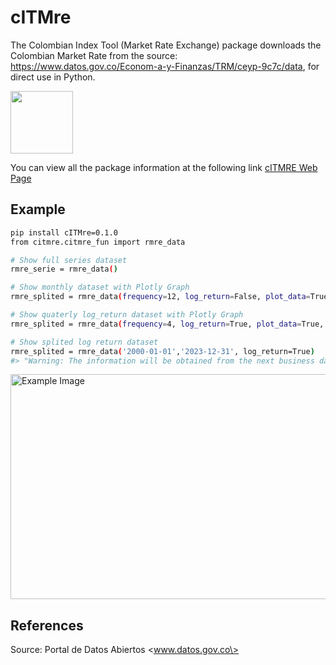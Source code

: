 # cITMre

The Colombian Index Tool (Market Rate Exchange) package downloads the 
Colombian Market Rate from the source:
<https://www.datos.gov.co/Econom-a-y-Finanzas/TRM/ceyp-9c7c/data>, for
direct use in Python.

[<img src="https://i.imgur.com/P1nQftf.png" width="100">](https://sergiofinances.github.io/citmre_development_python/)

You can view all the package information at the following link
[cITMRE Web Page](https://sergiofinances.github.io/citmre_development_python/)

## Example

```bash
pip install cITMre=0.1.0
from citmre.citmre_fun import rmre_data

# Show full series dataset
rmre_serie = rmre_data()

# Show monthly dataset with Plotly Graph
rmre_splited = rmre_data(frequency=12, log_return=False, plot_data=True)

# Show quaterly log_return dataset with Plotly Graph
rmre_splited = rmre_data(frequency=4, log_return=True, plot_data=True, type="mean")

# Show splited log return dataset
rmre_splited = rmre_data('2000-01-01','2023-12-31', log_return=True)
#> "Warning: The information will be obtained from the next business day, as the desired date is a holiday or weekend."
```
<img src="https://i.imgur.com/0M3MYUB.png" alt="Example Image" style="width: 1000px; height: 360px;">

## References

Source: Portal de Datos Abiertos \<www.datos.gov.co\>